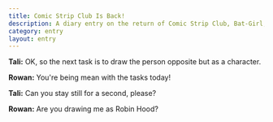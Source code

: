 ```yaml
---
title: Comic Strip Club Is Back!
description: A diary entry on the return of Comic Strip Club, Bat-Girl, Robin Hood, and impromptu magic tricks
category: entry
layout: entry
---
```


**Tali:** OK, so the next task is to draw the person opposite but as a character.

**Rowan:** You're being mean with the tasks today!

**Tali:** Can you stay still for a second, please?

**Rowan:** Are you drawing me as Robin Hood?
